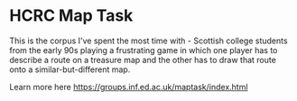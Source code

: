 # HCRC Map Task

This is the corpus I've spent the most time with - Scottish college students from the early 90s playing a frustrating game in which one player has to describe a route on a treasure map and the other has to draw that route onto a similar-but-different map.

Learn more here https://groups.inf.ed.ac.uk/maptask/index.html
